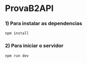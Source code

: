 # ProvaB2API

### 1) Para instalar as dependencias
```bash
npm install
```

### 2) Para iniciar o servidor
```bash
npm run dev
```
